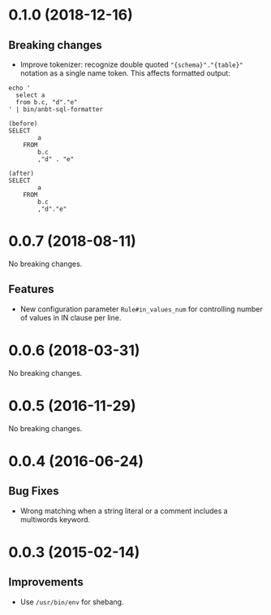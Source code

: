 # 0.1.0 (2018-12-16)

## Breaking changes

- Improve tokenizer: recognize double quoted `"{schema}"."{table}"` notation as a single name token.
  This affects formatted output:

```
echo '
  select a
  from b.c, "d"."e"
' | bin/anbt-sql-formatter

(before)
SELECT
        a
    FROM
        b.c
        ,"d" . "e"

(after)
SELECT
        a
    FROM
        b.c
        ,"d"."e"
```

# 0.0.7 (2018-08-11)

No breaking changes.

## Features

- New configuration parameter `Rule#in_values_num`
  for controlling number of values in IN clause per line.


# 0.0.6 (2018-03-31)

No breaking changes.


# 0.0.5 (2016-11-29)

No breaking changes.


# 0.0.4 (2016-06-24)

## Bug Fixes

- Wrong matching when a string literal or a comment includes a multiwords
  keyword.


# 0.0.3 (2015-02-14)

## Improvements

- Use `/usr/bin/env` for shebang.
